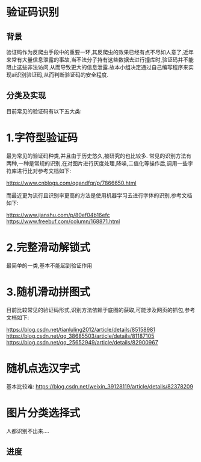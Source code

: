 # 验证码识别

背景
------------
验证码作为反爬虫手段中的重要一环,其反爬虫的效果已经有点不尽如人意了,近年来常有大量信息泄露的事故,当不法分子持有这些数据去进行撞库时,验证码并不能阻止这些非法访问,从而导致更大的信息泄露.故本小组决定通过自己编写程序来实现ai识别验证码,从而判断验证码的安全程度.

分类及实现
---------
目前常见的验证码有以下五大类:

1.字符型验证码
===========

最为常见的验证码种类,并且由于历史悠久,被研究的也比较多.
常见的识别方法有两种,一种是常规的识别,在对图片进行灰度处理,降噪,二值化等操作后,调用一些字符库进行比对参考文档如下:

https://www.cnblogs.com/qqandfqr/p/7866650.html

而最近更为流行且识别率更高的方法是使用机器学习去进行字体的识别,参考文档如下:

https://www.jianshu.com/p/80ef04b16efc
https://www.freebuf.com/column/168871.html

2.完整滑动解锁式
===========================
最简单的一类,基本不能起到验证作用

3.随机滑动拼图式
=================

目前比较常见的验证码形式,识别方法依赖于底图的获取,可能涉及网页的抓包,参考文档如下:

https://blog.csdn.net/tianluling2012/article/details/85158981
https://blog.csdn.net/qq_38685503/article/details/81187105
https://blog.csdn.net/qq_25652949/article/details/82900967

随机点选汉字式
================
基本比较难:
https://blog.csdn.net/weixin_39128119/article/details/82378209

图片分类选择式
============

人都识别不出来....

进度
-----

